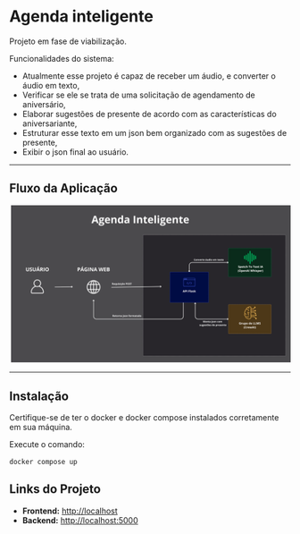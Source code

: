 
# Agenda inteligente

<p>Projeto em fase de viabilização.</p>
<p>Funcionalidades do sistema:</p>

- Atualmente esse projeto é capaz de receber um áudio, e converter o áudio em texto,
- Verificar se ele se trata de uma solicitação de agendamento de aniversário,
- Elaborar sugestões de presente de acordo com as características do aniversariante,
- Estruturar esse texto em um json bem organizado com as sugestões de presente,
- Exibir o json final ao usuário.

---

## Fluxo da Aplicação

![Fluxo da aplicação](docs/fluxo_agenda_inteligente.png)

---

## Instalação

Certifique-se de ter o docker e docker compose instalados corretamente em sua máquina.

Execute o comando:
```
docker compose up
````

## Links do Projeto

* **Frontend:** [http://localhost](http://localhost)
* **Backend:** [http://localhost:5000](http://localhost:5000)
